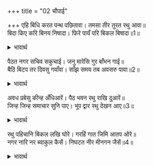 +++
title = "02 चौपाई"

+++
एहि बिधि करत पन्थ पछितावा। तमसा तीर तुरत रथु आवा॥  
बिदा किए करि बिनय निषादा। फिरे पायँ परि बिकल बिषादा॥1॥  

<details><summary>भावार्थ</summary>

सुमन्त्र इस प्रकार मार्ग में पछतावा कर रहे थे, इतने में ही रथ तुरन्त तमसा नदी के तट पर आ पहुँचा। मन्त्री ने विनय करके चारों निषादों को विदा किया। वे विषाद से व्याकुल होते हुए सुमन्त्र के पैरों पडकर लौटे॥1॥  
</details>

पैठत नगर सचिव सकुचाई। जनु मारेसि गुर बाँभन गाई॥  
बैठि बिटप तर दिवसु गवाँवा। साँझ समय तब अवसरु पावा॥2॥  

<details><summary>भावार्थ</summary>

नगर में प्रवेश करते मन्त्री (ग्लानि के कारण) ऐसे सकुचाते हैं, मानो गुरु, ब्राह्मण या गौ को मारकर आए हों। सारा दिन एक पेड के नीचे बैठकर बिताया। जब सन्ध्या हुई तब मौका मिला॥2॥  
</details>

अवध प्रबेसु कीन्ह अँधिआरें। पैठ भवन रथु राखि दुआरें॥  
जिन्ह जिन्ह समाचार सुनि पाए। भूप द्वार रथु देखन आए॥3॥  

<details><summary>भावार्थ</summary>

अँधेरा होने पर उन्होन्ने अयोध्या में प्रवेश किया और रथ को दरवाजे पर खडा करके वे (चुपके से) महल में घुसे। जिन-जिन लोगों ने यह समाचार सुना पाया, वे सभी रथ देखने को राजद्वार पर आए॥3॥  
</details>

रथु पहिचानि बिकल लखि घोरे। गरहिं गात जिमि आतप ओरे॥  
नगर नारि नर ब्याकुल कैसें। निघटत नीर मीनगन जैसें॥4॥  

<details><summary>भावार्थ</summary>

रथ को पहचानकर और घोडों को व्याकुल देखकर उनके शरीर ऐसे गले जा रहे हैं (क्षीण हो रहे हैं) जैसे घाम में ओले! नगर के स्त्री-पुरुष कैसे व्याकुल हैं, जैसे जल के घटने पर मछलियाँ (व्याकुल होती हैं)॥4॥  
</details>

<div class="audioEmbed"  caption="AIR-वाचनम्" src="https://archive
.org/download/rAmcharitmAnas-AIR/EPI-181.mp3"></div>
